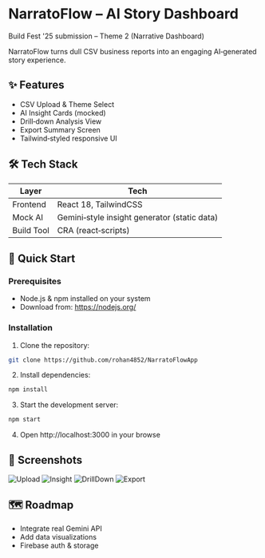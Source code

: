 
# NarratoFlow – AI Story Dashboard

Build Fest '25 submission – Theme 2 (Narrative Dashboard)

NarratoFlow turns dull CSV business reports into an engaging AI‑generated story experience.

## ✨ Features
- CSV Upload & Theme Select
- AI Insight Cards (mocked)
- Drill‑down Analysis View
- Export Summary Screen
- Tailwind‑styled responsive UI

## 🛠 Tech Stack
| Layer | Tech |
|-------|------|
| Frontend | React 18, TailwindCSS |
| Mock AI | Gemini‑style insight generator (static data) |
| Build Tool | CRA (react‑scripts) |

## 🚀 Quick Start

### Prerequisites
- Node.js & npm installed on your system
- Download from: https://nodejs.org/

### Installation
1. Clone the repository:
```bash
git clone https://github.com/rohan4852/NarratoFlowApp
```

2. Install dependencies:
```bash
npm install
```

3. Start the development server:
```bash
npm start
```

4. Open http://localhost:3000 in your browse

## 📸 Screenshots
![Upload](./snapshots/01_UploadScreen.png)
![Insight](./snapshots/02_InsightView.png)
![DrillDown](./snapshots/03_DrillDown.png)
![Export](./snapshots/04_ExportScreen.png)

## 🗺 Roadmap
- Integrate real Gemini API
- Add data visualizations
- Firebase auth & storage
